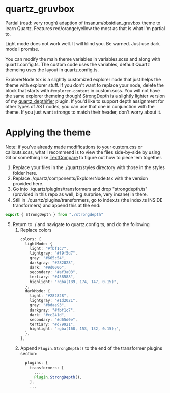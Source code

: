# quartz_gruvbox
Partial (read: very rough) adaption of [insanum/obsidian_gruvbox](https://github.com/insanum/obsidian_gruvbox) theme to learn Quartz. Features red/orange/yellow the most as that is what I'm partial to.

Light mode does not work well. It will blind you. Be warned. Just use dark mode I promise.

You can modify the main theme variables in variables.scss and along with quartz.config.ts. The custom code uses the variables, default Quartz themeing uses the layout in quartz.config.ts.

ExplorerNode.tsx is a slightly customized explorer node that just helps the theme with explorer stuff. If you don't want to replace your node, delete the block that starts with `#explorer-content` in custom.scss. You will not have the same explorer themeing though! StrongDepth is a slightly lighter version of my [quartz_depthifier](https://github.com/tyrekosi/quartz_depthifier) plugin. If you'd like to support depth assignment for other types of AST nodes, you can use that one in conjunction with the theme. If you just want strongs to match their header, don't worry about it.

# Applying the theme
Note: if you've already made modifications to your custom.css or callouts.scss, what I recommend is to view the files side-by-side by using Git or something like [TextCompare](https://www.textcompare.org/css/) to figure out how to piece 'em together.

1. Replace your files in the ./quartz/styles directory with those in the styles folder here.
2. Replace ./quartz/components/ExplorerNode.tsx with the version provided here.
3. Go into ./quartz/plugins/transformers and drop "strongdepth.ts" (provided in this repo as well, big surprise, very insane) in there.
4. Still in ./quartz/plugins/transformers, go to index.ts (the index.ts INSIDE transformers) and append this at the end:
   
```ts
export { StrongDepth } from "./strongdepth"
```

5. Return to ./ and navigate to quartz.config.ts, and do the following
   1. Replace colors
      ```ts
      colors: {
        lightMode: {
          light: "#fbf1c7",
          lightgray: "#f9f5d7",
          gray: "#665c54",
          darkgray: "#282828",
          dark: "#9d0006",
          secondary: "#af3a03",
          tertiary: "#458588",
          highlight: "rgba(189, 174, 147, 0.15)",
        },
        darkMode: {
          light: "#282828",
          lightgray: "#1d2021",
          gray: "#bdae93",
          darkgray: "#fbf1c7",
          dark: "#cc241d",
          secondary: "#d65d0e",
          tertiary: "#d79921",
          highlight: "rgba(168, 153, 132, 0.15);",
        },
      },
      ```
   2. Append `Plugin.StrongDepth()` to the end of the transformer plugins section:
      ```ts
        plugins: {
          transformers: [
            ...,
            Plugin.StrongDepth(),
          ],
          ...    
      ```
